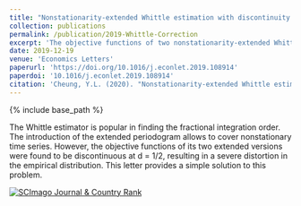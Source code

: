 ```yaml
---
title: "Nonstationarity-extended Whittle estimation with discontinuity: A correction"
collection: publications
permalink: /publication/2019-Whittle-Correction
excerpt: 'The objective functions of two nonstationarity-extended Whittle estimators are found to be discontinuous. This letter provides a simple solution to the problem.'
date: 2019-12-19
venue: 'Economics Letters'
paperurl: 'https://doi.org/10.1016/j.econlet.2019.108914'
paperdoi: '10.1016/j.econlet.2019.108914'
citation: 'Cheung, Y.L. (2020). "Nonstationarity-extended Whittle estimation with discontinuity: A correction" <i>Economics Letters</i>, 187.'
---
```

{% include base_path %}

The Whittle estimator is popular in finding the fractional integration order. The introduction of the extended periodogram allows to cover nonstationary time series. However, the objective functions of its two extended versions were found to be discontinuous at d = 1/2, resulting in a severe distortion in the empirical distribution. This letter provides a simple solution to this problem.

<a href="https://www.scimagojr.com/journalsearch.php?q=28490&amp;tip=sid&amp;exact=no" title="SCImago Journal &amp; Country Rank"><img border="0" src="https://www.scimagojr.com/journal_img.php?id=28490" alt="SCImago Journal &amp; Country Rank"  /></a>
